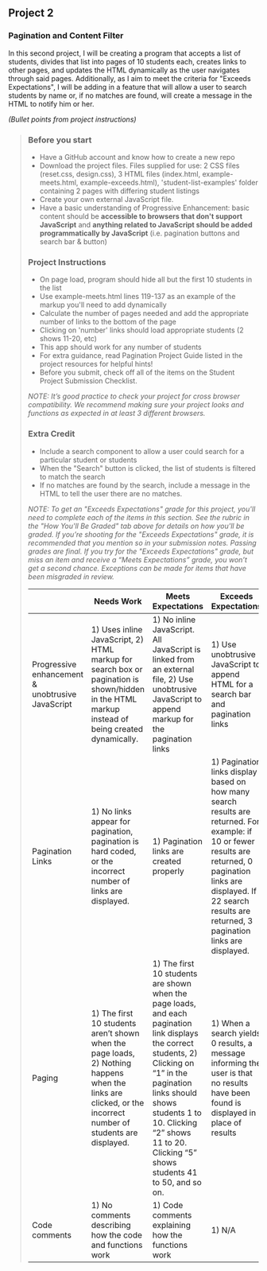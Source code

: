 ## Project 2
### Pagination and Content Filter

In this second project, I will be creating a program that accepts a list of students, divides that list into pages of 10 students each, creates links to other pages, and updates the HTML dynamically as the user navigates through said pages. Additionally, as I aim to meet the criteria for "Exceeds Expectations", I will be adding in a feature that will allow a user to search students by name or, if no matches are found, will create a message in the HTML to notify him or her.

*(Bullet points from project instructions)*

> ### Before you start
>
> * Have a GitHub account and know how to create a new repo
> * Download the project files. Files supplied for use:
> 2 CSS files (reset.css, design.css), 3 HTML files (index.html, example-meets.html, example-exceeds.html), 'student-list-examples' folder containing 2 pages with differing student listings
> * Create your own external JavaScript file.
> * Have a basic understanding of Progressive Enhancement: basic content should be **accessible to browsers that don't support JavaScript** and **anything related to JavaScript should be added programmatically by JavaScript** (i.e. pagination buttons and search bar & button)
>
> ### Project Instructions
> * On page load, program should hide all but the first 10 students in the list
> * Use example-meets.html lines 119-137 as an example of the markup you'll need to add dynamically
> * Calculate the number of pages needed and add the appropriate number of links to the bottom of the page
> * Clicking on 'number' links should load appropriate students (2 shows 11-20, etc)
> * This app should work for any number of students
> * For extra guidance, read Pagination Project Guide listed in the project resources for helpful hints!
> * Before you submit, check off all of the items on the Student Project Submission Checklist.
>
> *NOTE: It’s good practice to check your project for cross browser compatibility. We recommend making sure your project looks and functions as expected in at least 3 different browsers.*
>
> ### Extra Credit
> * Include a search component to allow a user could search for a particular student or students
> * When the "Search" button is clicked, the list of students is filtered to match the search
> * If no matches are found by the search, include a message in the HTML to tell the user there are no matches.
>
> *NOTE: To get an "Exceeds Expectations" grade for this project, you'll need to complete each of the items in this section. See the rubric in the "How You'll Be Graded" tab above for details on how you'll be graded.
> If you’re shooting for the "Exceeds Expectations" grade, it is recommended that you mention so in your submission notes.
> Passing grades are final. If you try for the "Exceeds Expectations" grade, but miss an item and receive a “Meets Expectations” grade, you won’t get a second chance. Exceptions can be made for items that have been misgraded in review.*
>
> | | Needs Work | Meets Expectations | Exceeds Expectations |
> | --- | --- | --- | --- |
> | Progressive enhancement & unobtrusive JavaScript | 1) Uses inline JavaScript, 2) HTML markup for search box or pagination is shown/hidden in the HTML markup instead of being created dynamically. | 1) No inline JavaScript. All JavaScript is linked from an external file, 2) Use unobtrusive JavaScript to append markup for the pagination links | 1) Use unobtrusive JavaScript to append HTML for a search bar and pagination links |
> | Pagination Links | 1) No links appear for pagination, pagination is hard coded, or the incorrect number of links are displayed. | 1) Pagination links are created properly | 1) Pagination links display based on how many search results are returned. For example: if 10 or fewer results are returned, 0 pagination links are displayed. If 22 search results are returned, 3 pagination links are displayed.
> | Paging | 1) The first 10 students aren’t shown when the page loads, 2) Nothing happens when the links are clicked, or the incorrect number of students are displayed. | 1) The first 10 students are shown when the page loads, and each pagination link displays the correct students, 2) Clicking on “1” in the pagination links should shows students 1 to 10. Clicking “2” shows 11 to 20. Clicking “5” shows students 41 to 50, and so on. | 1) When a search yields 0 results, a message informing the user is that no results have been found is displayed in place of results
> | Code comments | 1) No comments describing how the code and functions work | 1) Code comments explaining how the functions work | 1) N/A

